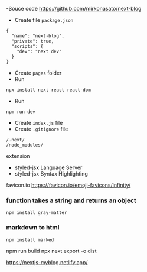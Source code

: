 -Souce code https://github.com/mirkonasato/next-blog

- Create file `package.json`

```
{
  "name": "next-blog",
  "private": true,
  "scripts": {
    "dev": "next dev"
  }
}
```

- Create `pages` folder
- Run

```
npx install next react react-dom
```

- Run

```
npm run dev
```

- Create `index.js` file
- Create `.gitignore` file

```
/.next/
/node_modules/
```

extension

- styled-jsx Language Server
- styled-jsx Syntax Highlighting

favicon.io
https://favicon.io/emoji-favicons/infinity/

### function takes a string and returns an object

```
npm install gray-matter
```

### markdown to html

```
npm install marked
```

npm run build
npx next export -o dist

https://nextjs-myblog.netlify.app/
